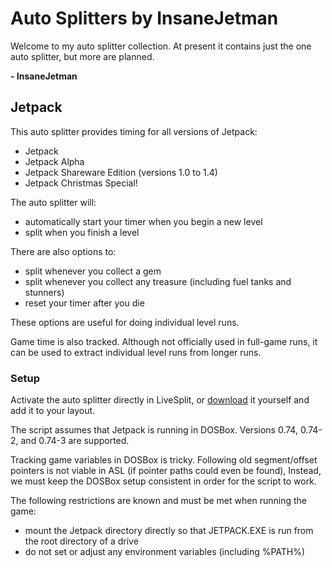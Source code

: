 # Auto Splitters by InsaneJetman

Welcome to my auto splitter collection.
At present it contains just the one auto splitter, but more are planned.

**- InsaneJetman**

## Jetpack

This auto splitter provides timing for all versions of Jetpack:

* Jetpack
* Jetpack Alpha
* Jetpack Shareware Edition (versions 1.0 to 1.4)
* Jetpack Christmas Special!

The auto splitter will:

* automatically start your timer when you begin a new level
* split when you finish a level

There are also options to:

* split whenever you collect a gem
* split whenever you collect any treasure (including fuel tanks and stunners)
* reset your timer after you die

These options are useful for doing individual level runs.

Game time is also tracked.
Although not officially used in full-game runs,
it can be used to extract individual level runs from longer runs.

### Setup

Activate the auto splitter directly in LiveSplit,
or [download](https://raw.githubusercontent.com/InsaneJetman/autosplitters/master/Jetpack.asl) it yourself and add it to your layout.

The script assumes that Jetpack is running in DOSBox.
Versions 0.74, 0.74-2, and 0.74-3 are supported.

Tracking game variables in DOSBox is tricky.
Following old segment/offset pointers is not viable in ASL (if pointer paths could even be found),
Instead, we must keep the DOSBox setup consistent in order for the script to work.

The following restrictions are known and must be met when running the game:

* mount the Jetpack directory directly so that JETPACK.EXE is run from the root directory of a drive
* do not set or adjust any environment variables (including %PATH%)

